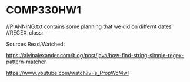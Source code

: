 # COMP330HW1

//PlANNING.txt contains some planning that we did on differnt dates
//REGEX_class:

Sources Read/Watched: 

https://alvinalexander.com/blog/post/java/how-find-string-simple-regex-pattern-matcher

https://www.youtube.com/watch?v=s_PfopWcMwI